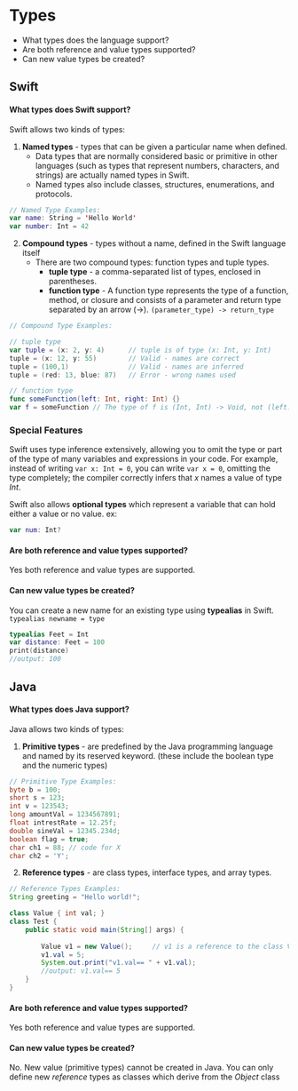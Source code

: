 # Types
* What types does the language support?
* Are both reference and value types supported?
* Can new value types be created?
## Swift
#### What types does Swift support?
Swift allows two kinds of types:
1. **Named types** - types that can be given a particular name when defined.
    * Data types that are normally considered basic or primitive in other languages (such as types that represent numbers, characters, and strings) are actually named types in Swift.
    * Named types also include classes, structures, enumerations, and protocols.

```swift
// Named Type Examples:
var name: String = 'Hello World'
var number: Int = 42

```

2. **Compound types** - types without a name, defined in the Swift language itself
    * There are two compound types: function types and tuple types.
        * **tuple type** - a comma-separated list of types, enclosed in parentheses. 
        * **function type** - A function type represents the type of a function, method, or closure and consists of a parameter and return type separated by an arrow (->). `(parameter_type) -> return_type`
```swift
// Compound Type Examples:

// tuple type
var tuple = (x: 2, y: 4)      // tuple is of type (x: Int, y: Int)
tuple = (x: 12, y: 55)        // Valid - names are correct
tuple = (100,1)               // Valid - names are inferred
tuple = (red: 13, blue: 87)   // Error - wrong names used

// function type
func someFunction(left: Int, right: Int) {}
var f = someFunction // The type of f is (Int, Int) -> Void, not (left: Int, right: Int) -> Void.
```
### Special Features
Swift uses type inference extensively, allowing you to omit the type or part of the type of many variables and expressions in your code. For example, instead of writing `var x: Int = 0`, you can write `var x = 0`, omitting the type completely; the compiler correctly infers that *x* names a value of type *Int*.

Swift also allows **optional types** which represent a variable that can hold either a value or no value. ex: 
```swift 
var num: Int?
```

#### Are both reference and value types supported?
Yes both reference and value types are supported.

#### Can new value types be created?
You can create a new name for an existing type using **typealias** in Swift. `typealias newname = type`
```swift
typealias Feet = Int
var distance: Feet = 100
print(distance)
//output: 100
```

## Java
#### What types does Java support?
Java allows two kinds of types:
1. **Primitive types** - are predefined by the Java programming language and named by its reserved keyword. (these include the boolean type and the numeric types)
```java
// Primitive Type Examples:
byte b = 100;
short s = 123;
int v = 123543;
long amountVal = 1234567891;
float intrestRate = 12.25f;
double sineVal = 12345.234d;
boolean flag = true;
char ch1 = 88; // code for X
char ch2 = 'Y';
```

2. **Reference types** - are class types, interface types, and array types.
```java
// Reference Types Examples:
String greeting = "Hello world!";

class Value { int val; }
class Test {
    public static void main(String[] args) {
        
        Value v1 = new Value();     // v1 is a reference to the class Value()
        v1.val = 5;
        System.out.print("v1.val== " + v1.val);
        //output: v1.val== 5
    }
}
```
#### Are both reference and value types supported?
Yes both reference and value types are supported.

#### Can new value types be created?
No. New value (primitive types) cannot be created in Java. You can only define new *reference* types as classes which derive from the *Object* class

